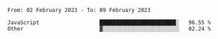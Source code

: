 <!--START_SECTION:waka-->

```text
From: 02 February 2023 - To: 09 February 2023

JavaScript                   ████████████████████████░   96.55 %
Other                        ▓░░░░░░░░░░░░░░░░░░░░░░░░   02.24 %
```

<!--END_SECTION:waka-->
